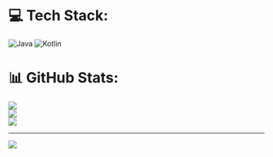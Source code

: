 
# 💻 Tech Stack:
![Java](https://img.shields.io/badge/java-%23ED8B00.svg?style=for-the-badge&logo=openjdk&logoColor=white) ![Kotlin](https://img.shields.io/badge/kotlin-%237F52FF.svg?style=for-the-badge&logo=kotlin&logoColor=white)
# 📊 GitHub Stats:
![](https://github-readme-stats.vercel.app/api?username=ThingCoder&theme=dark&hide_border=false&include_all_commits=true&count_private=true)<br/>
![](https://github-readme-streak-stats.herokuapp.com/?user=ThingCoder&theme=dark&hide_border=false)<br/>
![](https://github-readme-stats.vercel.app/api/top-langs/?username=ThingCoder&theme=dark&hide_border=false&include_all_commits=true&count_private=true&layout=compact)

---
[![](https://visitcount.itsvg.in/api?id=ThingCoder&icon=0&color=0)](https://visitcount.itsvg.in)

<!-- Proudly created with GPRM ( https://gprm.itsvg.in ) -->
